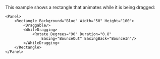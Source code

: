 This example shows a rectangle that animates while it is being dragged:

	<Panel>
		<Rectangle Background="Blue" Width="50" Height="100">
			<Draggable/>
			<WhileDragging>
				<Rotate Degrees="90" Duration="0.8"
					Easing="BounceOut" EasingBack="BounceIn"/>
			</WhileDragging>
		</Rectangle>
	</Panel>
